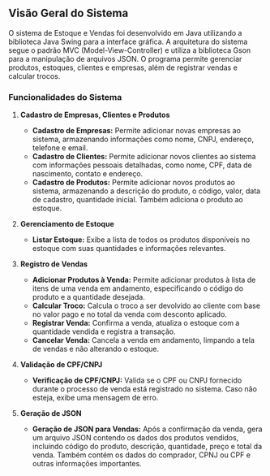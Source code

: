 ## Visão Geral do Sistema
O sistema de Estoque e Vendas foi desenvolvido em Java utilizando a biblioteca Java Swing para a interface gráfica. 
A arquitetura do sistema segue o padrão MVC (Model-View-Controller) e utiliza a biblioteca Gson para a manipulação de arquivos JSON.
O programa permite gerenciar produtos, estoques, clientes e empresas, além de registrar vendas e calcular trocos.

### Funcionalidades do Sistema
1. **Cadastro de Empresas, Clientes e Produtos**
    - **Cadastro de Empresas:** Permite adicionar novas empresas ao sistema, armazenando informações como nome, CNPJ, endereço, telefone e email.
    - **Cadastro de Clientes:** Permite adicionar novos clientes ao sistema com informações pessoais detalhadas, como nome, CPF, data de nascimento, contato e endereço.
    - **Cadastro de Produtos:** Permite adicionar novos produtos ao sistema, armazenando a descrição do produto, o código, valor, data de cadastro, quantidade inicial. Também adiciona o produto ao estoque.

2. **Gerenciamento de Estoque**
   - **Listar Estoque:** Exibe a lista de todos os produtos disponíveis no estoque com suas quantidades e informações relevantes.

3. **Registro de Vendas**
   - **Adicionar Produtos à Venda:** Permite adicionar produtos à lista de itens de uma venda em andamento, especificando o código do produto e a quantidade desejada.
   - **Calcular Troco:** Calcula o troco a ser devolvido ao cliente com base no valor pago e no total da venda com desconto aplicado.
   - **Registrar Venda:** Confirma a venda, atualiza o estoque com a quantidade vendida e registra a transação.
   - **Cancelar Venda:** Cancela a venda em andamento, limpando a tela de vendas e não alterando o estoque.

4. **Validação de CPF/CNPJ**
   - **Verificação de CPF/CNPJ:** Valida se o CPF ou CNPJ fornecido durante o processo de venda está registrado no sistema. Caso não esteja, exibe uma mensagem de erro.

5. **Geração de JSON**
   - **Geração de JSON para Vendas:** Após a confirmação da venda, gera um arquivo JSON contendo os dados dos produtos vendidos, incluindo código do produto, descrição, quantidade, preço e total da venda. Também contém os dados do comprador, CPNJ ou CPF e outras informações importantes.
